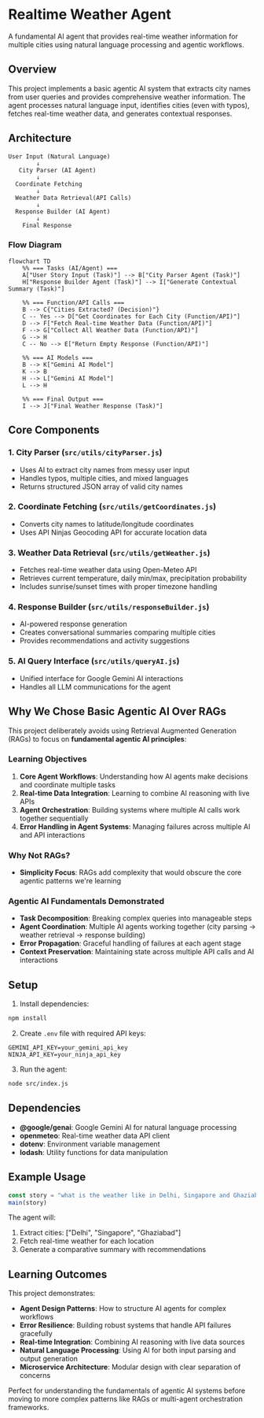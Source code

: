 # Realtime Weather Agent

A fundamental AI agent that provides real-time weather information for multiple cities using natural language processing and agentic workflows.

## Overview

This project implements a basic agentic AI system that extracts city names from user queries and provides comprehensive weather information. The agent processes natural language input, identifies cities (even with typos), fetches real-time weather data, and generates contextual responses.

## Architecture

```
User Input (Natural Language)
        ↓
   City Parser (AI Agent)
        ↓
  Coordinate Fetching
        ↓
  Weather Data Retrieval(API Calls)
        ↓
  Response Builder (AI Agent)
        ↓
    Final Response
```

### Flow Diagram

```mermaid
flowchart TD
    %% === Tasks (AI/Agent) ===
    A["User Story Input (Task)"] --> B["City Parser Agent (Task)"]
    H["Response Builder Agent (Task)"] --> I["Generate Contextual Summary (Task)"]

    %% === Function/API Calls ===
    B --> C{"Cities Extracted? (Decision)"}
    C -- Yes --> D["Get Coordinates for Each City (Function/API)"]
    D --> F["Fetch Real-time Weather Data (Function/API)"]
    F --> G["Collect All Weather Data (Function/API)"]
    G --> H
    C -- No --> E["Return Empty Response (Function/API)"]

    %% === AI Models ===
    B --> K["Gemini AI Model"]
    K --> B
    H --> L["Gemini AI Model"]
    L --> H

    %% === Final Output ===
    I --> J["Final Weather Response (Task)"]

```

## Core Components

### 1. City Parser (`src/utils/cityParser.js`)
- Uses AI to extract city names from messy user input
- Handles typos, multiple cities, and mixed languages
- Returns structured JSON array of valid city names

### 2. Coordinate Fetching (`src/utils/getCoordinates.js`)
- Converts city names to latitude/longitude coordinates
- Uses API Ninjas Geocoding API for accurate location data

### 3. Weather Data Retrieval (`src/utils/getWeather.js`)
- Fetches real-time weather data using Open-Meteo API
- Retrieves current temperature, daily min/max, precipitation probability
- Includes sunrise/sunset times with proper timezone handling

### 4. Response Builder (`src/utils/responseBuilder.js`)
- AI-powered response generation
- Creates conversational summaries comparing multiple cities
- Provides recommendations and activity suggestions

### 5. AI Query Interface (`src/utils/queryAI.js`)
- Unified interface for Google Gemini AI interactions
- Handles all LLM communications for the agent

## Why We Chose Basic Agentic AI Over RAGs

This project deliberately avoids using Retrieval Augmented Generation (RAGs) to focus on **fundamental agentic AI principles**:

### Learning Objectives
1. **Core Agent Workflows**: Understanding how AI agents make decisions and coordinate multiple tasks
2. **Real-time Data Integration**: Learning to combine AI reasoning with live APIs
3. **Agent Orchestration**: Building systems where multiple AI calls work together sequentially
4. **Error Handling in Agent Systems**: Managing failures across multiple AI and API interactions

### Why Not RAGs?
- **Simplicity Focus**: RAGs add complexity that would obscure the core agentic patterns we're learning

### Agentic AI Fundamentals Demonstrated
- **Task Decomposition**: Breaking complex queries into manageable steps
- **Agent Coordination**: Multiple AI agents working together (city parsing → weather retrieval → response building)
- **Error Propagation**: Graceful handling of failures at each agent stage
- **Context Preservation**: Maintaining state across multiple API calls and AI interactions

## Setup

1. Install dependencies:
```bash
npm install
```

2. Create `.env` file with required API keys:
```env
GEMINI_API_KEY=your_gemini_api_key
NINJA_API_KEY=your_ninja_api_key
```

3. Run the agent:
```bash
node src/index.js
```

## Dependencies

- **@google/genai**: Google Gemini AI for natural language processing
- **openmeteo**: Real-time weather data API client
- **dotenv**: Environment variable management
- **lodash**: Utility functions for data manipulation

## Example Usage

```javascript
const story = "what is the weather like in Delhi, Singapore and Ghaziabad?"
main(story)
```

The agent will:
1. Extract cities: ["Delhi", "Singapore", "Ghaziabad"]
2. Fetch real-time weather for each location
3. Generate a comparative summary with recommendations

## Learning Outcomes

This project demonstrates:
- **Agent Design Patterns**: How to structure AI agents for complex workflows
- **Error Resilience**: Building robust systems that handle API failures gracefully
- **Real-time Integration**: Combining AI reasoning with live data sources
- **Natural Language Processing**: Using AI for both input parsing and output generation
- **Microservice Architecture**: Modular design with clear separation of concerns

Perfect for understanding the fundamentals of agentic AI systems before moving to more complex patterns like RAGs or multi-agent orchestration frameworks.
